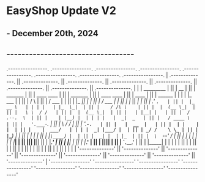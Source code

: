 # EasyShop Update V2
## - December 20th, 2024
## ----------------------------------
.----------------.  .----------------.  .----------------.  .----------------.  .----------------.  .----------------.  .----------------.  .----------------.
| .--------------. || .--------------. || .--------------. || .--------------. || .--------------. || .--------------. || .--------------. || .--------------. |
| |  _________   | || |      __      | || |    _______   | || |  ____  ____  | || |    _______   | || |  ____  ____  | || |     ____     | || |   ______     | |
| | |_   ___  |  | || |     /  \     | || |   /  ___  |  | || | |_  _||_  _| | || |   /  ___  |  | || | |_   ||   _| | || |   .'    `.   | || |  |_   __ \   | |
| |   | |_  \_|  | || |    / /\ \    | || |  |  (__ \_|  | || |   \ \  / /   | || |  |  (__ \_|  | || |   | |__| |   | || |  /  .--.  \  | || |    | |__) |  | |
| |   |  _|  _   | || |   / ____ \   | || |   '.___`-.   | || |    \ \/ /    | || |   '.___`-.   | || |   |  __  |   | || |  | |    | |  | || |    |  ___/   | |
| |  _| |___/ |  | || | _/ /    \ \_ | || |  |`\____) |  | || |    _|  |_    | || |  |`\____) |  | || |  _| |  | |_  | || |  \  `--'  /  | || |   _| |_      | |
| | |_________|  | || ||____|  |____|| || |  |_______.'  | || |   |______|   | || |  |_______.'  | || | |____||____| | || |   `.____.'   | || |  |_____|     | |
| |              | || |              | || |              | || |              | || |              | || |              | || |              | || |              | |
| '--------------' || '--------------' || '--------------' || '--------------' || '--------------' || '--------------' || '--------------' || '--------------' |
'----------------'  '----------------'  '----------------'  '----------------'  '----------------'  '----------------'  '----------------'  '----------------' 